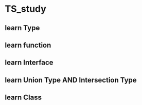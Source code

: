 # TS_study

## learn Type

## learn function

## learn Interface

## learn Union Type AND Intersection Type

## learn Class